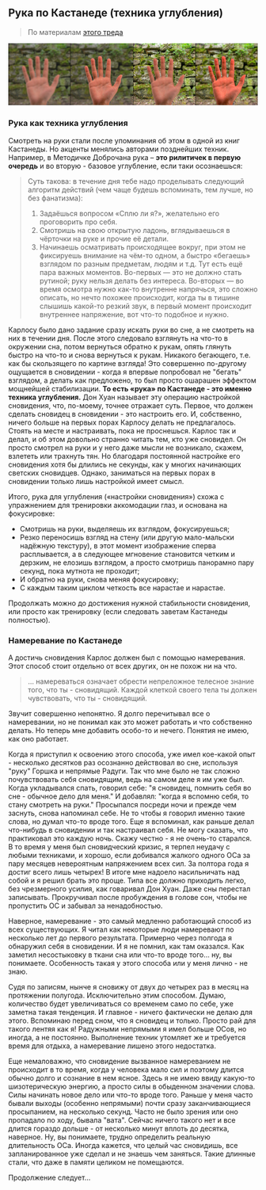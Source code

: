 ## Рука по Кастанеде (техника углубления)

> По материалам  [этого треда][1]

![](/assets/tuning.jpg)

### Рука как техника углубления 

Смотреть на руки стали после упоминания об этом в одной из книг Кастанеды. Но  акценты менялись авторами позднейших техник. Например, в Методичке Доброчана рука – **это рилитичек в первую очередь** и во вторую - базовое углубление, если таки осознаешься:

> Суть такова: в течение дня тебе надо проделывать следующий алгоритм действий (чем чаще будешь вспоминать, тем лучше, но без фанатизма):
> 1. Задаёшься вопросом «Сплю ли я?», желательно его проговорить про себя.
> 2. Смотришь на свою открытую ладонь, вглядываешься в чёрточки на руке и прочие её детали.
> 3. Начинаешь осматривать происходящее вокруг, при этом не фиксируешь внимание на чём-то одном, а быстро «бегаешь» взглядом по разным предметам, людям и т.д.
> Тут есть ещё пара важных моментов. Во-первых — это не должно стать рутиной; руку нельзя делать без интереса. Во-вторых — во время осмотра нужно как-то внутренне напрячься, это сложно описать, но нечто похожее происходит, когда ты в тишине слышишь какой-то резкий звук, в первый момент происходит внутреннее напряжение, вот что-то подобное и нужно.

Карлосу было дано задание сразу искать руки во сне, а не смотреть на них в течении дня. После этого следовало взглянуть на что-то в окружении сна, потом вернуться обратно к рукам, опять глянуть быстро на что-то и снова вернуться к рукам. Никакого бегающего, т.е. как бы скользящего по картине взгляда! Это совершенно по-другому ощущается в сновидении - когда я впервые попробовал не "бегать" взглядом, а делать как предложено, то был просто ошарашен эффектом мощнейшей стабилизации. **То есть «рука» по Кастанеде - это именно техника углубления.** Дон Хуан называет эту операцию настройкой сновидения, что, по-моему, точнее отражает суть. Первое, что должен сделать сновидец в сновидении - это настроить его. И, собственно, ничего больше на первых порах Карлосу делать не предлагалось. Стоять на месте и настраивать, пока не проснешься. Карлос так и делал, и об этом довольно странно читать тем, кто уже сновидел. Он просто смотрел на руки и у него даже мысли не возникало, скажем, взлететь или трахнуть тян. Но благодаря постоянной настройке его сновидения хотя бы длились не секунды, как у многих начинающих светских сновидцев. Однако, заниматься на первых порах в сновидении только лишь настройкой имеет смысл.

Итого, рука для углубления («настройки сновидения») схожа с упражнением для тренировки аккомодации глаз, и основана на фокусировке:

- Смотришь на руки, выделяешь их взглядом, фокусируешься;
- Резко переносишь взгляд на стену (или другую мало-мальски надёжную текстуру), в этот момент изображение сперва расплывается, а в следующее мгновение становится четким и дерзким, не елозишь взглядом, а просто смотришь панорамно пару секунд, пока мутнота не проходит;
- И обратно на руки, снова меняя фокусировку; 
- С каждым таким циклом четкость все нарастае и нарастае.

Продолжать можно до достижения нужной стабильности сновидения, или просто как тренировку (если следовать заветам Кастанеды полностью).

### Намеревание по Кастанеде

А достичь сновидения Карлос должен был с помощью намеревания. Этот способ стоит отдельно от всех других, он не похож ни на что.

> ... намереваться означает обрести непреложное телесное знание того, что ты - сновидящий. Каждой клеткой своего тела ты должен чувствовать, что ты - сновидящий.

Звучит совершенно непонятно. Я долго перечитывал все о намеревании, но не понимал как это может работать и что собственно делать. Но теперь мне добавить особо-то и нечего. Понятия не имею, как оно работает.

Когда я приступил к освоению этого способа, уже имел кое-какой опыт - несколько десятков раз осознанно действовал во сне, используя "руку" Горшка и непрямые Радуги. Так что мне было не так сложно почувствовать себя сновидящим, ведь на самом деле я им уже был. Когда укладывался спать, говорил себе: "я сновидец, помнить себя во сне - обычное дело для меня." И добавлял: "когда я вспомню себя, то стану смотреть на руки." Просыпался посреди ночи и прежде чем заснуть, снова напоминал себе. Не то чтобы я говорил именно такие слова, но думал что-то вроде того. Еще я вспоминал, как раньше делал что-нибудь в сновидении и так настраивал себя. Не могу сказать, что практиковал это каждую ночь. Скажу честно - я не очень-то старался. В то время у меня был сновидческий кризис, я терпел неудачу с любыми техниками, и хорошо, если добивался жалкого одного ОСа за пару месяцев невероятным напряжением всех сил. За полтора года я достиг всего лишь четырех! В итоге мне надоело насильничать над собой и я решил брать это проще. Типа все должно приходить легко, без чрезмерного усилия, как говаривал Дон Хуан. Даже сны перестал записывать. Прокручивал после пробуждения в голове сон, чтобы не пропустить ОС и забывал за ненадобностью.

Наверное, намеревание - это самый медленно работающий способ из всех существующих. Я читал как некоторые люди намеревают по несколько лет до первого результата. Примерно через полгода я обнаружил себя в сновидении. И я не помнил, как там оказался. Как заметил несостыковку в ткани сна или что-то вроде того... ну, вы понимаете. Особенность такая у этого способа или у меня лично - не знаю. 

Судя по записям, нынче я сновижу от двух до четырех раз в месяц на протяжении полугода. Исключительно этим способом. Думаю, количество будет увеличиваться со временем само по себе, уже заметна такая тенденция. И главное - ничего фактически не делаю для этого. Вспоминаю перед сном, что я сновидец и только. Просто рай для такого лентяя как я! Радужными непрямыми я имел больше ОСов, но иногда, а не постоянно. Выполнение техник утомляет же и требуется время для отдыха, а намеревание лишено этого недостатка. 

Еще немаловажно, что сновидение вызванное намереванием не происходит в то время, когда у человека мало сил и поэтому длится обычно долго и сознание в нем ясное. Здесь я не имею ввиду какую-то шизотерическую энергию, а просто силы в обыденном значении слова. Силы начинать новое дело или что-то вроде того. Раньше у меня часто бывали выходы (особенно непрямыми) почти сразу заканчивающиеся просыпанием, на несколько секунд. Часто не было зрения или оно пропадало по ходу, бывала "вата". Сейчас ничего такого нет и все длится гораздо дольше - от несколько минут вплоть до десятка, наверное. Ну, вы понимаете, трудно определить реальную длительность ОСа. Иногда кажется, что целый час сновидишь, все запланированное уже сделал и не знаешь чем заняться. Такие длинные стали, что даже в памяти целиком не помещаются.

Продолжение следует...

[1]:	https://2ch.hk/ld/res/60.html